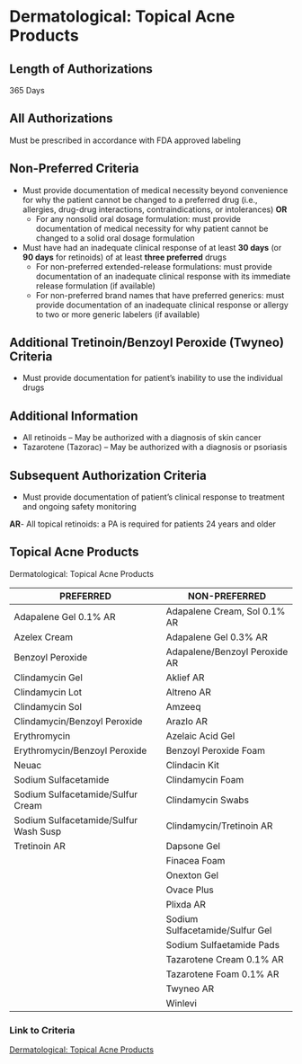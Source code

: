 # Dermatological: Topical Acne Products

## Length of Authorizations

365 Days

## All Authorizations

Must be prescribed in accordance with FDA approved labeling

## Non-Preferred Criteria

-   Must provide documentation of medical necessity beyond convenience for why the patient cannot be changed to a preferred drug (i.e., allergies, drug-drug interactions, contraindications, or intolerances) **OR**
    -   For any nonsolid oral dosage formulation: must provide documentation of medical necessity for why patient cannot be changed to a solid oral dosage formulation
-   Must have had an inadequate clinical response of at least **30 days** (or **90 days** for retinoids) of at least **three preferred** drugs
    -   For non-preferred extended-release formulations: must provide documentation of an inadequate clinical response with its immediate release formulation (if available)
    -   For non-preferred brand names that have preferred generics: must provide documentation of an inadequate clinical response or allergy to two or more generic labelers (if available)

## Additional Tretinoin/Benzoyl Peroxide (Twyneo) Criteria

-   Must provide documentation for patient’s inability to use the individual drugs

## Additional Information

-   All retinoids – May be authorized with a diagnosis of skin cancer
-   Tazarotene (Tazorac) – May be authorized with a diagnosis or psoriasis

## Subsequent Authorization Criteria

-   Must provide documentation of patient’s clinical response to treatment and ongoing safety monitoring

**AR**- All topical retinoids: a PA is required for patients 24 years and older

## Topical Acne Products

Dermatological: Topical Acne Products

| PREFERRED                             | NON-PREFERRED                   |
|---------------------------------------|---------------------------------|
| Adapalene Gel 0.1% AR                 | Adapalene Cream, Sol 0.1% AR    |
| Azelex Cream                          | Adapalene Gel 0.3% AR           |
| Benzoyl Peroxide                      | Adapalene/Benzoyl Peroxide AR   |
| Clindamycin Gel                       | Aklief AR                       |
| Clindamycin Lot                       | Altreno AR                      |
| Clindamycin Sol                       | Amzeeq                          |
| Clindamycin/Benzoyl Peroxide          | Arazlo AR                       |
| Erythromycin                          | Azelaic Acid Gel                |
| Erythromycin/Benzoyl Peroxide         | Benzoyl Peroxide Foam           |
| Neuac                                 | Clindacin Kit                   |
| Sodium Sulfacetamide                  | Clindamycin Foam                |
| Sodium Sulfacetamide/Sulfur Cream     | Clindamycin Swabs               |
| Sodium Sulfacetamide/Sulfur Wash Susp | Clindamycin/Tretinoin AR        |
| Tretinoin AR                          | Dapsone Gel                     |
|                                       | Finacea Foam                    |
|                                       | Onexton Gel                     |
|                                       | Ovace Plus                      |
|                                       | Plixda AR                       |
|                                       | Sodium Sulfacetamide/Sulfur Gel |
|                                       | Sodium Sulfaetamide Pads        |
|                                       | Tazarotene Cream 0.1% AR        |
|                                       | Tazarotene Foam 0.1% AR         |
|                                       | Twyneo AR                       |
|                                       | Winlevi                         |

### Link to Criteria

[Dermatological: Topical Acne Products](https://pharmacy.medicaid.ohio.gov/sites/default/files/20220415_UPDL_Criteria_FINAL_.pdf#page=45)
